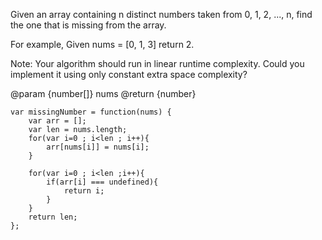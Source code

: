 Given an array containing n distinct numbers taken from 0, 1, 2, ..., n, find the one that is missing from the array.

For example,
Given nums = [0, 1, 3] return 2.

Note:
Your algorithm should run in linear runtime complexity. Could you implement it using only constant extra space complexity?

@param {number[]} nums
@return {number}
 
```javascirpt
var missingNumber = function(nums) {
    var arr = [];
    var len = nums.length;
    for(var i=0 ; i<len ; i++){
    	arr[nums[i]] = nums[i];
    }

    for(var i=0 ; i<len ;i++){
    	if(arr[i] === undefined){
    		return i;
    	}
    }
    return len;
};
```